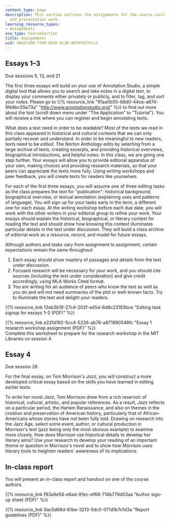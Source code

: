 ```yaml
---
content_type: page
description: This section outlines the assignments for the course including essays
  and presentation work.
learning_resource_types:
- Assignments
ocw_type: CourseSection
title: Assignments
uid: d8a27106-7fe9-6636-0c20-d6f0fb73fcc1
---
```

## Essays 1–3

Due sessions 5, 13, and 21

The first three essays will build on your use of Annotation Studio, a simple digital tool that allows you to search and take notes in a digital text, to display your comments either privately or publicly, and to filter, tag, and sort your notes. Please go to {{% resource_link "91aa0b55-68d0-44ce-a674-9fe9bc55e73a" "http://www.annotationstudio.org/" %}} to find out more about the tool (scroll down menu under "The Application" to "Tutorial"). You will receive a link where you can register and begin annotating texts.

What does a text need in order to be readable? Most of the texts we read in this class appeared in historical and cultural contexts that we can only partially recover and understand. In order to be meaningful to new readers, texts need to be _edited_. The _Norton Anthology_ edits by selecting from a large archive of texts, creating excerpts, and providing historical overviews, biographical introductions, and helpful notes. In this class, we are going one step further. Your essays will allow you to provide editorial apparatus of your own, making choices and providing research materials, so that your peers can appreciate the texts more fully. Using writing workshops and peer feedback, you will create texts for readers like yourselves.

For each of the first three essays, you will assume one of three editing tasks as the class prepares the text for "publication": historical background, biographical overview, or textual annotation (explaining uses and patterns of language). You will sign up for your tasks early in the term, a different one for each essay. At the writing workshop before each due date, you will work with the other writers in your editorial group to refine your work. Your essays should explain the historical, biographical, or literary context for reading the text and should show how knowing this context illuminates particular details in the text under discussion. They will build a class archive of editorial work as a resource, record, and model for future essays.

Although authors and tasks vary from assignment to assignment, certain expectations remain the same throughout:

1. Each essay should show mastery of passages and details from the text under discussion.
2. Focused research will be necessary for your work, and you should cite sources (including the text under consideration) and give credit accordingly, using MLA Works Cited format.
3. You are writing for an audience of peers who know the text as well as you do and will not need summaries of the plot or well-known facts. Try to illuminate the text and delight your readers.

{{% resource_link 13eb3b19-27c4-202f-a45d-6d8c23183bce "Editing task signup for essays 1–3 (PDF)" %}}

{{% resource_link e22fd192-5cc4-5226-ab76-a871990548fc "Essay 1 research workshop assignment (PDF)" %}}   
Complete this worksheet to prepare for the research workshop in the MIT Libraries on session 4.

## Essay 4

Due session 26

For the final essay, on Toni Morrison's _Jazz_, you will construct a more developed critical essay based on the skills you have learned in editing earlier texts.

To write her novel _Jazz_, Toni Morrison drew from a rich reservoir of historical, cultural, artistic, and popular references. As a result, _Jazz_ reflects on a particular period, the Harlem Renaissance, and also on themes in the creation and preservation of American history, particularly that of African-Americans whose stories have not been fully told. Drawing on research into the Jazz Age, select some event, author, or cultural production in Morrison's text (jazz being only the most obvious example) to examine more closely. How does Morrison use historical details to develop her literary aims? Use your research to develop your reading of an important theme or question in Morrison's novel and to show how Morrison uses literary tools to heighten readers' awareness of its implications.

## In-class report

You will present an in-class report and handout on one of the course authors.

{{% resource_link f93a9e58-e6ad-91ec-ef68-714b779d03aa "Author sign-up sheet (PDF)" %}}

{{% resource_link 0ac5d68d-61be-3213-5dc5-071d1b7cfd3a "Report guidelines (PDF)" %}}